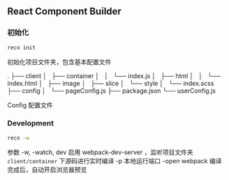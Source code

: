 ## React Component Builder

<a name="init"></a>
### 初始化
```bash
reco init
```
初始化项目文件夹，包含基本配置文件

.
├── client
│   ├── container
│   │   └── index.js
│   ├── html
│   │   └── index.html
│   ├── image
│   ├── slice
│   └── style
│       └── index.scss
├── config
│   └── pageConfig.js
├── package.json
└── userConfig.js


Config 配置文件



<a name="Development"></a>
### Development

```bash
reco -w
```

参数
-w, -watch, dev
  启用 webpack-dev-server ，监听项目文件夹 `client/container` 下源码进行实时编译
-p
  本地运行端口
-open
  webpack 编译完成后，自动开启浏览器预览
